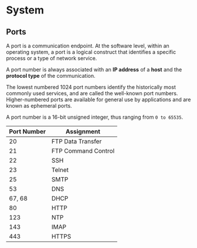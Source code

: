 # System

## Ports

A port is a communication endpoint.
At the software level, within an operating system, a port is a logical construct that identifies a specific process or a type of network service.

A port number is always associated with an **IP address** of a **host** and the **protocol type** of the communication.

The lowest numbered 1024 port numbers identify the historically most commonly used services, and are called the well-known port numbers. Higher-numbered ports are available for general use by applications and are known as ephemeral ports.

A port number is a 16-bit unsigned integer, thus ranging from `0 to 65535`.

| Port Number | Assignment          |
| ----------- | ------------------- |
| 20          | FTP Data Transfer   |
| 21          | FTP Command Control |
| 22          | SSH                 |
| 23          | Telnet              |
| 25          | SMTP                |
| 53          | DNS                 |
| 67, 68      | DHCP                |
| 80          | HTTP                |
| 123         | NTP                 |
| 143         | IMAP                |
| 443         | HTTPS               |
